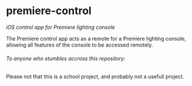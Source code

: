 # premiere-control
*iOS control app for Premiere lighting console*

The Premiere control app acts as a remote for a Premiere lighting console, allowing all features of the console to be accessed remotely.

###### To anyone who stumbles accross this repository:
Please not that this is a school project, and probably not a usefull project.

